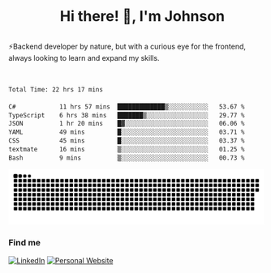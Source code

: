 <div id="user-content-toc">
  <ul align="center">
    <summary><h1 style="display: inline-block">Hi there! 👋, I'm Johnson</h1></summary>
  </ul>
</div>

⚡Backend developer by nature, but with a curious eye for the frontend, always looking to learn and expand my skills.

<br>


<!--START_SECTION:waka-->

```txt
Total Time: 22 hrs 17 mins

C#            11 hrs 57 mins  █████████████▒░░░░░░░░░░░   53.67 %
TypeScript    6 hrs 38 mins   ███████▒░░░░░░░░░░░░░░░░░   29.77 %
JSON          1 hr 20 mins    █▓░░░░░░░░░░░░░░░░░░░░░░░   06.06 %
YAML          49 mins         █░░░░░░░░░░░░░░░░░░░░░░░░   03.71 %
CSS           45 mins         █░░░░░░░░░░░░░░░░░░░░░░░░   03.37 %
textmate      16 mins         ▒░░░░░░░░░░░░░░░░░░░░░░░░   01.25 %
Bash          9 mins          ▒░░░░░░░░░░░░░░░░░░░░░░░░   00.73 %
```

<!--END_SECTION:waka-->

<picture>
  <source  srcset="https://github.com/joshwambere/joshwambere/blob/output/github-contribution-grid-snake-dark.svg?palette=github-dark">
  <source  srcset="https://github.com/joshwambere/joshwambere/blob/output/github-contribution-grid-snake.svg">
  <img alt="github contribution grid snake animation" src="https://github.com/joshwambere/joshwambere/blob/output/github-contribution-grid-snake.svg">
</picture>

### Find me
<a href="https://www.linkedin.com/in/dusabe-johnson" target="_blank"><img src="https://img.shields.io/badge/LinkedIn-%230077B5.svg?&style=flat&logo=linkedin&logoColor=white" alt="LinkedIn"></a>
‎‎ [![Personal Website](https://img.shields.io/badge/visit-Johnsonis.me-blue)](https://johnsonis.me/)
